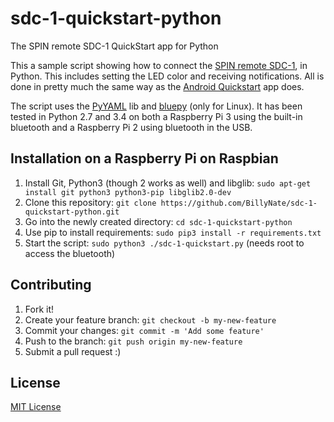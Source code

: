 # sdc-1-quickstart-python
The SPIN remote SDC-1 QuickStart app for Python

This a sample script showing how to connect the [SPIN remote SDC-1](http://spinremote.com), in Python.
This includes setting the LED color and receiving notifications. All is done in pretty much the same way as the [Android Quickstart](https://github.com/SPINremote/sdc-1-quickstart-android) app does.

The script uses the [PyYAML](http://pyyaml.org) lib and [bluepy](https://github.com/IanHarvey/bluepy) (only for Linux).
It has been tested in Python 2.7 and 3.4 on both a Raspberry Pi 3 using the built-in bluetooth and a Raspberry Pi 2 using bluetooth in the USB.

## Installation on a Raspberry Pi on Raspbian
1. Install Git, Python3 (though 2 works as well) and libglib: `sudo apt-get install git python3 python3-pip libglib2.0-dev`
2. Clone this repository: `git clone https://github.com/BillyNate/sdc-1-quickstart-python.git`
3. Go into the newly created directory: `cd sdc-1-quickstart-python`
4. Use pip to install requirements: `sudo pip3 install -r requirements.txt`
5. Start the script: `sudo python3 ./sdc-1-quickstart.py` (needs root to access the bluetooth)

## Contributing
1. Fork it!
2. Create your feature branch: `git checkout -b my-new-feature`
3. Commit your changes: `git commit -m 'Add some feature'`
4. Push to the branch: `git push origin my-new-feature`
5. Submit a pull request :)

## License
[MIT License](LICENSE)